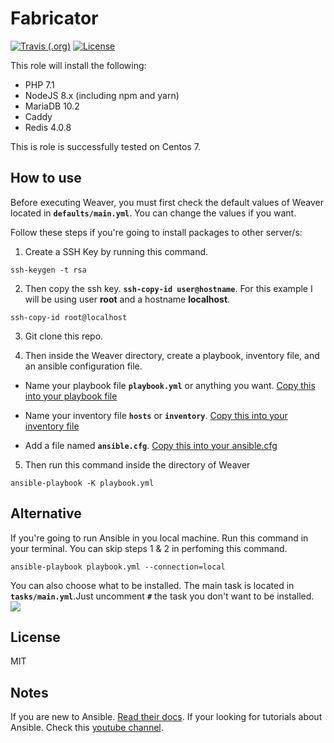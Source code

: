 # Fabricator

[![Travis (.org)](https://img.shields.io/travis/rppf/fabricator.svg?style=flat-square)](https://travis-ci.org/rppf/fabricator)
[![License](https://img.shields.io/github/license/rppf/fabricator.svg?style=flat-square)](LICENSE)

This role will install the following:

- PHP 7.1
- NodeJS 8.x (including npm and yarn)
- MariaDB 10.2
- Caddy
- Redis 4.0.8

This is role is successfully tested on Centos 7.

## How to use

Before executing Weaver, you must first check the default values of Weaver located in **`defaults/main.yml`**. You can change the values if you want.

Follow these steps if you're going to install packages to other server/s:

1. Create a SSH Key by running this command.

```shell
ssh-keygen -t rsa
```

2. Then copy the ssh key. **`ssh-copy-id user@hostname`**. For this example I will be using user **root** and a hostname **localhost**.

```shell
ssh-copy-id root@localhost
```

3. Git clone this repo.

4. Then inside the Weaver directory, create a playbook, inventory file, and an ansible configuration file.
  - Name your playbook file **`playbook.yml`** or anything you want. [Copy this into your playbook file](https://gist.github.com/rppf/86cb22d52b65add74f6b0a89162d2777 "Copy this into your playbook file")

  - Name your inventory file **`hosts`** or **`inventory`**. [Copy this into your inventory file](https://gist.github.com/rppf/d82467a7dd36b784a945786d22cb10ab "Copy this into your inventory file")

  - Add a file named **`ansible.cfg`**. [Copy this into your ansible.cfg](https://gist.github.com/rppf/1a33bb5d6baa381a18ac92831270bc3e "Copy this into your ansible.cfg")

5. Then run this command inside the directory of Weaver

```shell
ansible-playbook -K playbook.yml
```

## Alternative

If you're going to run Ansible in you local machine. Run this command in your terminal. You can skip steps 1 & 2 in perfoming this command.

```shell
ansible-playbook playbook.yml --connection=local
```

You can also choose what to be installed. The main task is located in **`tasks/main.yml`**.Just uncomment **`#`** the task you don't want to be installed.
![](https://i.imgur.com/MdFQC3X.png)

## License

MIT

## Notes

If you are new to Ansible. [Read their docs](https://docs.ansible.com/ansible/2.5/index.html "Read their docs").
If your looking for tutorials about Ansible. Check this [youtube channel](https://www.youtube.com/watch?v=icR-df2Olm8&list=PLFiccIuLB0OiWh7cbryhCaGPoqjQ62NpU "youtube channel").
